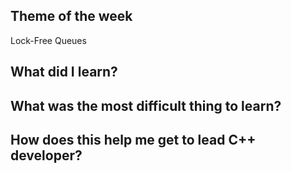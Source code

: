 ## Theme of the week

Lock-Free Queues

## What did I learn?

## What was the most difficult thing to learn?

## How does this help me get to lead C++ developer?

